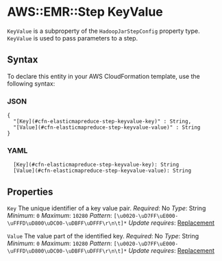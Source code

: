 # AWS::EMR::Step KeyValue<a name="aws-properties-elasticmapreduce-step-keyvalue"></a>

`KeyValue` is a subproperty of the `HadoopJarStepConfig` property type\. `KeyValue` is used to pass parameters to a step\.

## Syntax<a name="aws-properties-elasticmapreduce-step-keyvalue-syntax"></a>

To declare this entity in your AWS CloudFormation template, use the following syntax:

### JSON<a name="aws-properties-elasticmapreduce-step-keyvalue-syntax.json"></a>

```
{
  "[Key](#cfn-elasticmapreduce-step-keyvalue-key)" : String,
  "[Value](#cfn-elasticmapreduce-step-keyvalue-value)" : String
}
```

### YAML<a name="aws-properties-elasticmapreduce-step-keyvalue-syntax.yaml"></a>

```
  [Key](#cfn-elasticmapreduce-step-keyvalue-key): String
  [Value](#cfn-elasticmapreduce-step-keyvalue-value): String
```

## Properties<a name="aws-properties-elasticmapreduce-step-keyvalue-properties"></a>

`Key`  <a name="cfn-elasticmapreduce-step-keyvalue-key"></a>
The unique identifier of a key value pair\.
*Required*: No
*Type*: String
*Minimum*: `0`
*Maximum*: `10280`
*Pattern*: `[\u0020-\uD7FF\uE000-\uFFFD\uD800\uDC00-\uDBFF\uDFFF\r\n\t]*`
*Update requires*: [Replacement](https://docs.aws.amazon.com/AWSCloudFormation/latest/UserGuide/using-cfn-updating-stacks-update-behaviors.html#update-replacement)

`Value`  <a name="cfn-elasticmapreduce-step-keyvalue-value"></a>
The value part of the identified key\.
*Required*: No
*Type*: String
*Minimum*: `0`
*Maximum*: `10280`
*Pattern*: `[\u0020-\uD7FF\uE000-\uFFFD\uD800\uDC00-\uDBFF\uDFFF\r\n\t]*`
*Update requires*: [Replacement](https://docs.aws.amazon.com/AWSCloudFormation/latest/UserGuide/using-cfn-updating-stacks-update-behaviors.html#update-replacement)
